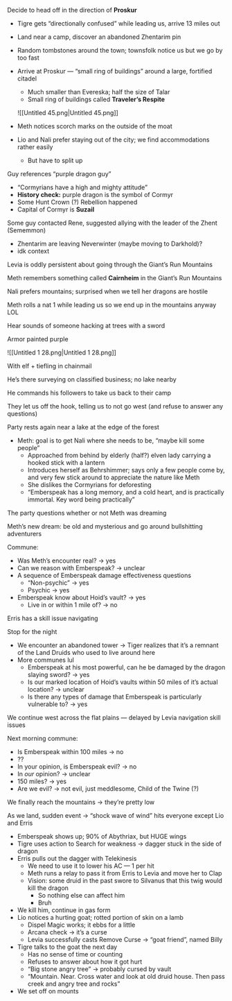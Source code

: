 Decide to head off in the direction of **Proskur**

- Tigre gets “directionally confused” while leading us, arrive 13 miles out
- Land near a camp, discover an abandoned Zhentarim pin
- Random tombstones around the town; townsfolk notice us but we go by too fast
- Arrive at Proskur — “small ring of buildings” around a large, fortified citadel
    
    - Much smaller than Evereska; half the size of Talar
    - Small ring of buildings called **Traveler’s Respite**
    
    ![[Untitled 45.png|Untitled 45.png]]
    
- Meth notices scorch marks on the outside of the moat
- Lio and Nali prefer staying out of the city; we find accommodations rather easily
    - But have to split up

Guy references “purple dragon guy”

- “Cormyrians have a high and mighty attitude”
- **History check:** purple dragon is the symbol of Cormyr
- Some Hunt Crown (?) Rebellion happened
- Capital of Cormyr is **Suzail**

Some guy contacted Rene, suggested allying with the leader of the Zhent (Sememmon)

- Zhentarim are leaving Neverwinter (maybe moving to Darkhold)?
- idk context

  

Levia is oddly persistent about going through the Giant’s Run Mountains

Meth remembers something called **Cairnheim** in the Giant’s Run Mountains

Nali prefers mountains; surprised when we tell her dragons are hostile

Meth rolls a nat 1 while leading us so we end up in the mountains anyway LOL

  

Hear sounds of someone hacking at trees with a sword

Armor painted purple

![[Untitled 1 28.png|Untitled 1 28.png]]

With elf + tiefling in chainmail

He’s there surveying on classified business; no lake nearby

He commands his followers to take us back to their camp

They let us off the hook, telling us to not go west (and refuse to answer any questions)

  

Party rests again near a lake at the edge of the forest

- Meth: goal is to get Nali where she needs to be, “maybe kill some people”
    - Approached from behind by elderly (half?) elven lady carrying a hooked stick with a lantern
    - Introduces herself as Behrshimmer; says only a few people come by, and very few stick around to appreciate the nature like Meth
    - She dislikes the Cormyrians for deforesting
    - “Emberspeak has a long memory, and a cold heart, and is practically immortal. Key word being practically”

  

The party questions whether or not Meth was dreaming

Meth’s new dream: be old and mysterious and go around bullshitting adventurers

Commune:

- Was Meth’s encounter real? → yes
- Can we reason with Emberspeak? → unclear
- A sequence of Emberspeak damage effectiveness questions
    - “Non-psychic” → yes
    - Psychic → yes
- Emberspeak know about Hoid’s vault? → yes
    - Live in or within 1 mile of? → no

Erris has a skill issue navigating

Stop for the night

- We encounter an abandoned tower → Tiger realizes that it’s a remnant of the Land Druids who used to live around here
- More communes lul
    - Emberspeak at his most powerful, can he be damaged by the dragon slaying sword? → yes
    - Is our marked location of Hoid’s vaults within 50 miles of it’s actual location? → unclear
    - Is there any types of damage that Emberspeak is particularly vulnerable to? → yes

We continue west across the flat plains — delayed by Levia navigation skill issues

Next morning commune:

- Is Emberspeak within 100 miles → no
- ??
- In your opinion, is Emberspeak evil? → no
- In _our_ opinion? → unclear
- 150 miles? → yes
- Are we evil? → not evil, just meddlesome, Child of the Twine (?)

We finally reach the mountains → they’re pretty low

As we land, sudden event → “shock wave of wind” hits everyone except Lio and Erris

- Emberspeak shows up; 90% of Abythriax, but HUGE wings
- Tigre uses action to Search for weakness → dagger stuck in the side of dragon
- Erris pulls out the dagger with Telekinesis
    - We need to use it to lower his AC — 1 per hit
    - Meth runs a relay to pass it from Erris to Levia and move her to Clap
    - Vision: some druid in the past swore to Silvanus that this twig would kill the dragon
        - So nothing else can affect him
        - Bruh
- We kill him, continue in gas form
- Lio notices a hurting goat; rotted portion of skin on a lamb
    - Dispel Magic works; it ebbs for a little
    - Arcana check → it’s a curse
    - Levia successfully casts Remove Curse → “goat friend”, named Billy
- Tigre talks to the goat the next day
    - Has no sense of time or counting
    - Refuses to answer about how it got hurt
    - “Big stone angry tree” → probably cursed by vault
    - “Mountain. Near. Cross water and look at old druid house. Then pass creek and angry tree and rocks”
- We set off on mounts